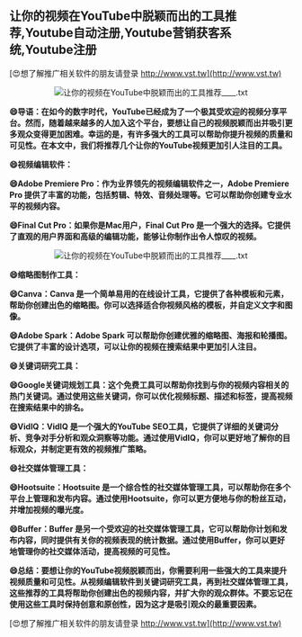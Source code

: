 ## **让你的视频在YouTube中脱颖而出的工具推荐,Youtube自动注册,Youtube营销获客系统,Youtube注册**

[😍想了解推广相关软件的朋友请登录 http://www.vst.tw](http://www.vst.tw)

 <center><img src="https://vst.tw/MP4/tuiguang/png/5.png" alt="让你的视频在YouTube中脱颖而出的工具推荐____.txt"></center>

**😄导语：在如今的数字时代，YouTube已经成为了一个极其受欢迎的视频分享平台。然而，随着越来越多的人加入这个平台，要想让自己的视频脱颖而出并吸引更多观众变得更加困难。幸运的是，有许多强大的工具可以帮助你提升视频的质量和可见性。在本文中，我们将推荐几个让你的YouTube视频更加引人注目的工具。**

**😄视频编辑软件：**

**😄Adobe Premiere Pro：作为业界领先的视频编辑软件之一，Adobe Premiere Pro 提供了丰富的功能，包括剪辑、特效、音频处理等。它可以帮助你创建专业水平的视频内容。**

**😄Final Cut Pro：如果你是Mac用户，Final Cut Pro 是一个强大的选择。它提供了直观的用户界面和高级的编辑功能，能够让你制作出令人惊叹的视频。**

 <center><img src="https://vst.tw/MP4/tuiguang/png/6.png" alt="让你的视频在YouTube中脱颖而出的工具推荐____.txt"></center>

**😄缩略图制作工具：**

**😄Canva：Canva 是一个简单易用的在线设计工具，它提供了各种模板和元素，帮助你创建出色的缩略图。你可以选择适合你视频风格的模板，并自定义文字和图像。**

**😄Adobe Spark：Adobe Spark 可以帮助你创建优雅的缩略图、海报和轮播图。它提供了丰富的设计选项，可以让你的视频在搜索结果中更加引人注目。**

**😄关键词研究工具：**

**😄Google关键词规划工具：这个免费工具可以帮助你找到与你的视频内容相关的热门关键词。通过使用这些关键词，你可以优化视频标题、描述和标签，提高视频在搜索结果中的排名。**

**😄VidIQ：VidIQ 是一个强大的YouTube SEO工具，它提供了详细的关键词分析、竞争对手分析和观众洞察等功能。通过使用VidIQ，你可以更好地了解你的目标观众，并制定更有效的视频推广策略。**

**😄社交媒体管理工具：**

**😄Hootsuite：Hootsuite 是一个综合性的社交媒体管理工具，可以帮助你在多个平台上管理和发布内容。通过使用Hootsuite，你可以更方便地与你的粉丝互动，并增加视频的曝光度。**

**😄Buffer：Buffer 是另一个受欢迎的社交媒体管理工具，它可以帮助你计划和发布内容，同时提供有关你的视频表现的统计数据。通过使用Buffer，你可以更好地管理你的社交媒体活动，提高视频的可见性。**

**😄总结：要想让你的YouTube视频脱颖而出，你需要利用一些强大的工具来提升视频质量和可见性。从视频编辑软件到关键词研究工具，再到社交媒体管理工具，这些推荐的工具将帮助你创建出色的视频内容，并扩大你的观众群体。不要忘记在使用这些工具时保持创意和原创性，因为这才是吸引观众的最重要因素。**

[😍想了解推广相关软件的朋友请登录 http://www.vst.tw](http://www.vst.tw)



